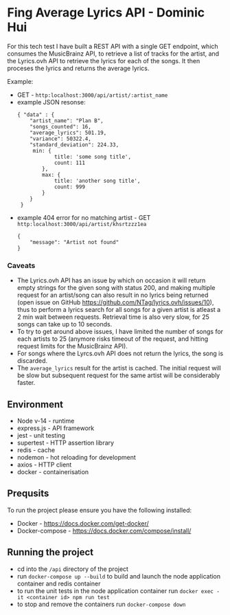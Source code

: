 # Fing Average Lyrics API - Dominic Hui

For this tech test I have built a REST API with a single GET endpoint, which consumes the MusicBrainz API, to retrieve a list of tracks for the artist, and the Lyrics.ovh API to retrieve the lyrics for each of the songs. It then proceses the lyrics and returns the average lyrics.

Example:

-  GET - `http:localhost:3000/api/artist/:artist_name`
-  example JSON resonse:
    ```
    { "data" : {
        "artist_name": "Plan B",
        "songs_counted": 16,
        "average_lyrics": 501.19,
        "variance": 50322.4,
        "standard_deviation": 224.33,
         min: { 
                title: 'some song title',
                count: 111
            },
            max: {
                title: 'another song title',
                count: 999
            }
        }
     } 
    ```
- example 404 error for no matching artist - GET `http:localhost:3000/api/artist/khsrtzzz1ea`
    ```
    {
        "message": "Artist not found"
    }
    ```
### Caveats
- The Lyrics.ovh API has an issue by which on occasion it will return empty strings for the given song with status 200, and making multiple request for an artist/song can also result in no lyrics being returned (open issue on GitHub https://github.com/NTag/lyrics.ovh/issues/10), thus to perform a lyrics search for all songs for a given artist is atleast  a 2 min wait between requests. Retrieval time is also very slow, for 25 songs can take up to 10 seconds. 
- To try to get around above issues, I have limited the number of songs for each artists to 25 (anymore risks timeout of the request, and hitting request limits for the MusicBrainz API).
- For songs where the Lyrcs.ovh API does not return the lyrics, the song is discarded.
- The `average_lyrics` result for the artist is cached. The initial request will be slow but subsequent request for the same artist will be considerably faster.

## Environment
- Node v-14 - runtime
- express.js - API framework
- jest - unit testing
- supertest - HTTP assertion library
- redis - cache
- nodemon - hot reloading for development
- axios - HTTP client
- docker - containerisation

## Prequsits 
To run the project please ensure you have the following installed:
- Docker - https://docs.docker.com/get-docker/
- Docker-compose - https://docs.docker.com/compose/install/

## Running the project
- cd into the `/api` directory of the project
- run `docker-compose up --build` to build and launch the node application container and redis container
- to run the unit tests in the node application container run `docker exec -it <container id> npm run test`
- to stop and remove the containers run `docker-compose down`
